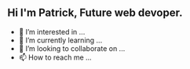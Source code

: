 ## Hi I'm Patrick, Future web devoper.
- 👀 I’m interested in ...
- 🌱 I’m currently learning ...
- 💞️ I’m looking to collaborate on ...
- 📫 How to reach me ...

<!---
PatrickZablocki/PatrickZablocki is a ✨ special ✨ repository because its `README.md` (this file) appears on your GitHub profile.
You can click the Preview link to take a look at your changes.
--->
